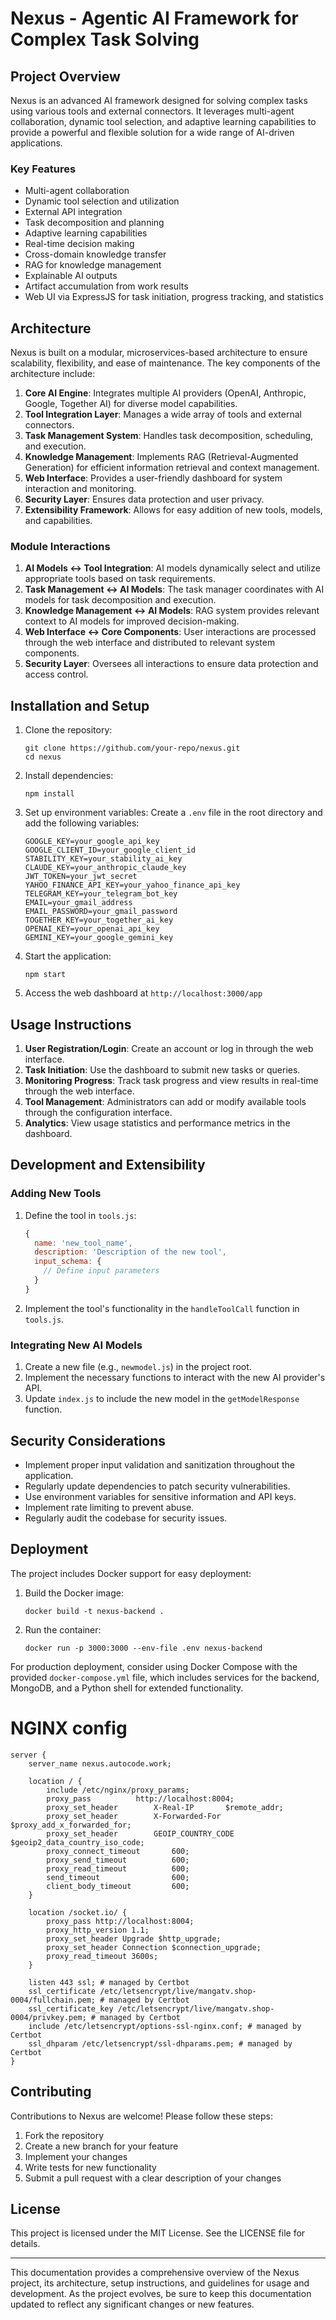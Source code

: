 # Nexus - Agentic AI Framework for Complex Task Solving

## Project Overview

Nexus is an advanced AI framework designed for solving complex tasks using various tools and
external connectors. It leverages multi-agent collaboration, dynamic tool selection, and adaptive
learning capabilities to provide a powerful and flexible solution for a wide range of AI-driven
applications.

### Key Features

-   Multi-agent collaboration
-   Dynamic tool selection and utilization
-   External API integration
-   Task decomposition and planning
-   Adaptive learning capabilities
-   Real-time decision making
-   Cross-domain knowledge transfer
-   RAG for knowledge management
-   Explainable AI outputs
-   Artifact accumulation from work results
-   Web UI via ExpressJS for task initiation, progress tracking, and statistics

## Architecture

Nexus is built on a modular, microservices-based architecture to ensure scalability, flexibility,
and ease of maintenance. The key components of the architecture include:

1. **Core AI Engine**: Integrates multiple AI providers (OpenAI, Anthropic, Google, Together AI) for
   diverse model capabilities.
2. **Tool Integration Layer**: Manages a wide array of tools and external connectors.
3. **Task Management System**: Handles task decomposition, scheduling, and execution.
4. **Knowledge Management**: Implements RAG (Retrieval-Augmented Generation) for efficient
   information retrieval and context management.
5. **Web Interface**: Provides a user-friendly dashboard for system interaction and monitoring.
6. **Security Layer**: Ensures data protection and user privacy.
7. **Extensibility Framework**: Allows for easy addition of new tools, models, and capabilities.

### Module Interactions

1. **AI Models <-> Tool Integration**: AI models dynamically select and utilize appropriate tools
   based on task requirements.
2. **Task Management <-> AI Models**: The task manager coordinates with AI models for task
   decomposition and execution.
3. **Knowledge Management <-> AI Models**: RAG system provides relevant context to AI models for
   improved decision-making.
4. **Web Interface <-> Core Components**: User interactions are processed through the web interface
   and distributed to relevant system components.
5. **Security Layer**: Oversees all interactions to ensure data protection and access control.

## Installation and Setup

1. Clone the repository:

    ```
    git clone https://github.com/your-repo/nexus.git
    cd nexus
    ```

2. Install dependencies:

    ```
    npm install
    ```

3. Set up environment variables: Create a `.env` file in the root directory and add the following
   variables:

    ```
    GOOGLE_KEY=your_google_api_key
    GOOGLE_CLIENT_ID=your_google_client_id
    STABILITY_KEY=your_stability_ai_key
    CLAUDE_KEY=your_anthropic_claude_key
    JWT_TOKEN=your_jwt_secret
    YAHOO_FINANCE_API_KEY=your_yahoo_finance_api_key
    TELEGRAM_KEY=your_telegram_bot_key
    EMAIL=your_gmail_address
    EMAIL_PASSWORD=your_gmail_password
    TOGETHER_KEY=your_together_ai_key
    OPENAI_KEY=your_openai_api_key
    GEMINI_KEY=your_google_gemini_key
    ```

4. Start the application:

    ```
    npm start
    ```

5. Access the web dashboard at `http://localhost:3000/app`

## Usage Instructions

1. **User Registration/Login**: Create an account or log in through the web interface.
2. **Task Initiation**: Use the dashboard to submit new tasks or queries.
3. **Monitoring Progress**: Track task progress and view results in real-time through the web
   interface.
4. **Tool Management**: Administrators can add or modify available tools through the configuration
   interface.
5. **Analytics**: View usage statistics and performance metrics in the dashboard.

## Development and Extensibility

### Adding New Tools

1. Define the tool in `tools.js`:

    ```javascript
    {
      name: 'new_tool_name',
      description: 'Description of the new tool',
      input_schema: {
        // Define input parameters
      }
    }
    ```

2. Implement the tool's functionality in the `handleToolCall` function in `tools.js`.

### Integrating New AI Models

1. Create a new file (e.g., `newmodel.js`) in the project root.
2. Implement the necessary functions to interact with the new AI provider's API.
3. Update `index.js` to include the new model in the `getModelResponse` function.

## Security Considerations

-   Implement proper input validation and sanitization throughout the application.
-   Regularly update dependencies to patch security vulnerabilities.
-   Use environment variables for sensitive information and API keys.
-   Implement rate limiting to prevent abuse.
-   Regularly audit the codebase for security issues.

## Deployment

The project includes Docker support for easy deployment:

1. Build the Docker image:

    ```
    docker build -t nexus-backend .
    ```

2. Run the container:
    ```
    docker run -p 3000:3000 --env-file .env nexus-backend
    ```

For production deployment, consider using Docker Compose with the provided `docker-compose.yml`
file, which includes services for the backend, MongoDB, and a Python shell for extended
functionality.

# NGINX config

```
server {
    server_name nexus.autocode.work;

    location / {
        include /etc/nginx/proxy_params;
        proxy_pass          http://localhost:8004;
 	    proxy_set_header        X-Real-IP       $remote_addr;
	    proxy_set_header        X-Forwarded-For $proxy_add_x_forwarded_for;
	    proxy_set_header        GEOIP_COUNTRY_CODE $geoip2_data_country_iso_code;
        proxy_connect_timeout       600;
        proxy_send_timeout          600;
        proxy_read_timeout          600;
        send_timeout                600;
        client_body_timeout         600;
    }

    location /socket.io/ {
    	proxy_pass http://localhost:8004;
    	proxy_http_version 1.1;
	    proxy_set_header Upgrade $http_upgrade;
        proxy_set_header Connection $connection_upgrade;
	    proxy_read_timeout 3600s;
    }

    listen 443 ssl; # managed by Certbot
    ssl_certificate /etc/letsencrypt/live/mangatv.shop-0004/fullchain.pem; # managed by Certbot
    ssl_certificate_key /etc/letsencrypt/live/mangatv.shop-0004/privkey.pem; # managed by Certbot
    include /etc/letsencrypt/options-ssl-nginx.conf; # managed by Certbot
    ssl_dhparam /etc/letsencrypt/ssl-dhparams.pem; # managed by Certbot
}
```

## Contributing

Contributions to Nexus are welcome! Please follow these steps:

1. Fork the repository
2. Create a new branch for your feature
3. Implement your changes
4. Write tests for new functionality
5. Submit a pull request with a clear description of your changes

## License

This project is licensed under the MIT License. See the LICENSE file for details.

---

This documentation provides a comprehensive overview of the Nexus project, its architecture, setup
instructions, and guidelines for usage and development. As the project evolves, be sure to keep this
documentation updated to reflect any significant changes or new features.
